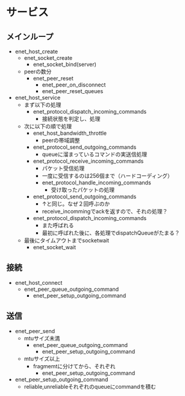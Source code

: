 # サービス
## メインループ
* enet_host_create
  * enet_socket_create
    * enet_socket_bind(server)
  * peerの数分
    * enet_peer_reset
      * enet_peer_on_disconnect
      * enet_peer_reset_queues
* enet_host_service
  * まず以下の処理
    * enet_protocol_dispatch_incoming_commands
      * 接続状態を判定し、処理
  * 次に以下の順で処理
    * enet_host_bandwidth_throttle
      * peerの帯域調整
    * enet_protocol_send_outgoing_commands
      * queueに溜まっているコマンドの実送信処理
    * enet_protocol_receive_incoming_commands
      * パケット受信処理
      * 一度に受信するのは256個まで（ハードコーディング）
      * enet_protocol_handle_incoming_commands
        * 受け取ったパケットの処理
    * enet_protocol_send_outgoing_commands
      * ↑と同じ。なぜ２回呼ぶのか
      * receive_incommingでackを返すので、それの処理？
    * enet_protocol_dispatch_incoming_commands
      * また呼ばれる
      * 最初に呼ばれた後に、各処理でdispatchQueueがたまる？
  * 最後にタイムアウトまでsocketwait
    * enet_socket_wait
## 接続
* enet_host_connect
  * enet_peer_queue_outgoing_command
    * enet_peer_setup_outgoing_command
## 送信
* enet_peer_send
  * mtuサイズ未満
    * enet_peer_queue_outgoing_command
      * enet_peer_setup_outgoing_command
  * mtuサイズ以上
    * fragmemtに分けてから、それぞれ
      * enet_peer_setup_outgoing_command
* enet_peer_setup_outgoing_command
  * reliable,unreliableそれぞれのqueueにcommandを積む